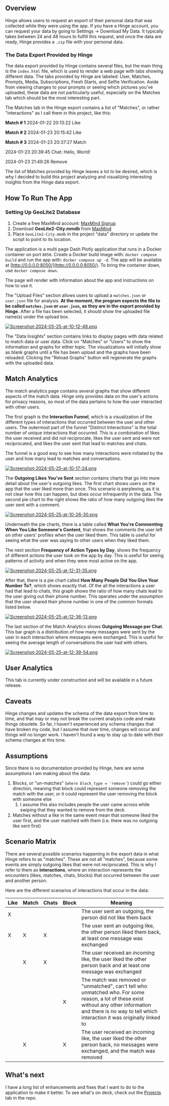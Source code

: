 ## Overview
Hinge allows users to request an export of their personal data that was collected while they were using the app. If you have a Hinge account, you can request your data by going to Settings -> Download My Data. It typically takes between 24 and 48 hours to fulfill this request, and once the data are ready, Hinge provides a `.zip` file with your personal data.

### The Data Export Provided by Hinge
The data export provided by Hinge contains several files, but the main thing is the `index.html` file, which is used to render a web page with tabs showing different data. The tabs provided by Hinge are labeled: User, Matches, Prompts, Media, Subscriptions, Fresh Starts, and Selfie Verification. Aside from viewing changes to your prompts or seeing which pictures you've uploaded, these data are not particularly useful, especially on the Matches tab which should be the most interesting part.

The Matches tab in the Hinge export contains a list of "Matches", or rather "interactions" as I call them in this project, like this:

**Match # 1**
2024-01-22 20:13:22
Like

**Match # 2**
2024-01-23 20:15:42
Like

**Match # 3**
2024-01-23 20:37:27
Match

2024-01-23 20:39:45
Chat: Hello, World!

2024-01-23 21:49:26
Remove

The list of Matches provided by Hinge leaves a lot to be desired, which is why I decided to build this project analyzing and visualizing interesting insights from the Hinge data export.

## How To Run The App

### Setting Up GeoLite2 Database
1. Create a free MaxMind account: [MaxMind Signup](https://www.maxmind.com/en/geolite2/signup)
2. Download **GeoLite2-City.mmdb** from [MaxMind](https://www.maxmind.com/en/accounts/current/downloads)
3. Place `GeoLite2-City.mmdb` in the project "data" directory or update the script to point to its location.


The application is a multi page Dash Plotly application that runs in a Docker container on port `8050`. Create a Docker build image with: `docker compose build` and run the app with: `docker compose up -d`. The app will be available at [http://0.0.0.0:8050/](http://0.0.0.0:8050/). To bring the container down, use `docker compose down`.  

The page will render with information about the app and instructions on how to use it. 

The "Upload Files" section allows users to upload a `matches.json` or `user.json` file for analysis. **At the moment, the program expects the file to be called `matches.json` or `user.json`, as they are in the export provided by Hinge.** After a file has been selected, it should show the uploaded file name(s) under the upload box.

[![Screenshot-2024-05-25-at-10-12-48.png](https://i.postimg.cc/KcV1SFcQ/Screenshot-2024-05-25-at-10-12-48.png)](https://postimg.cc/hhLDTkd7)

The "Data Insights" section contains links to display pages with data related to match data or user data. Click on "Matches" or "Users" to show the information and graphs for either topic. The visualizations will initially show as blank graphs until a file has been upload and the graphs have been reloaded. Clicking the "Reload Graphs" button will regenerate the graphs with the uploaded data.

## Match Analytics
The match analytics page contains several graphs that show different aspects of the match data. Hinge only provides data on the user's actions for privacy reasons, so most of the data pertains to how the user interacted with other users.

The first graph is the **Interaction Funnel**, which is a visualization of the different types of interactions that occurred between the user and other users. The outermost part of the funnel "Distinct Interactions" is the total number of unique interactions that occurred. This is a combination of likes the user received and did not reciprocate, likes the user sent and were not reciprocated, and likes the user sent that lead to matches and chats.

The funnel is a good way to see how many interactions were initiated by the user and how many lead to matches and conversations.

[![Screenshot-2024-05-25-at-10-17-24.png](https://i.postimg.cc/vHbZdBFr/Screenshot-2024-05-25-at-10-17-24.png)](https://postimg.cc/3WfTX3wN)

The **Outgoing Likes You've Sent** section contains charts that go into more detail about the user's outgoing likes. The first chart shows users on the app that the user liked more than once. This scenario is perplexing, as it is not clear how this can happen, but does occur infrequently in the data. The second pie chart to the right shows the ratio of how many outgoing likes the user sent with a comment.

[![Screenshot-2024-05-25-at-10-26-30.png](https://i.postimg.cc/SQwtX2N9/Screenshot-2024-05-25-at-10-26-30.png)](https://postimg.cc/XXkgmv5N)

Underneath the pie charts, there is a table called **What You're Commenting When You Like Someone's Content**, that shows the comments the user left on other users' profiles when the user liked them. This table is useful for seeing what the user was saying to other users when they liked them.

The next section **Frequency of Action Types by Day**, shows the frequency of different actions the user took on the app by day. This is useful for seeing patterns of activity and when they were most active on the app.

[![Screenshot-2024-05-25-at-12-31-35.png](https://i.postimg.cc/nLfN53P0/Screenshot-2024-05-25-at-12-31-35.png)](https://postimg.cc/JsKTH5mk)

After that, there is a pie chart called **How Many People Did You Give Your Number To?**, which shows exactly that. Of the all the interactions a user had that lead to chats, this graph shows the ratio of how many chats lead to the user giving out their phone number. This operates under the assumption that the user shared their phone number in one of the common formats listed below.

[![Screenshot-2024-05-25-at-12-36-13.png](https://i.postimg.cc/MpqFmnMF/Screenshot-2024-05-25-at-12-36-13.png)](https://postimg.cc/gntsYkKV)

The last section of the Match Analytics shows **Outgoing Message per Chat**. This bar graph is a distribution of how many messages were sent by the user in each interaction where messages were exchanged. This is useful for seeing the average length of conversations the user had with others.

[![Screenshot-2024-05-25-at-12-39-54.png](https://i.postimg.cc/J7jxY1LV/Screenshot-2024-05-25-at-12-39-54.png)](https://postimg.cc/hhPVfRvp)

## User Analytics
This tab is currently under construction and will be available in a future release.

## Caveats
Hinge changes and updates the schema of the data export from time to time, and that may or may not break the current analysis code and make things obsolete. So far, I haven't experienced any schema changes that have broken my code, but I assume that over time, changes will occur and things will no longer work. I haven't found a way to stay up to date with their schema changes at this time.

## Assumptions
Since there is no documentation provided by Hinge, here are some assumptions I am making about the data:
1. Blocks, or "un-matches" (`where block_type = 'remove'`) could go either direction, meaning that block could represent someone removing the match with the user, or it could represent the user removing the block with someone else
	1. I assume this also includes people the user came across while swiping that they wanted to remove from the deck
2. Matches without a like in the same event mean that someone liked the user first, and the user matched with them (i.e. there was no outgoing like sent first)

## Scenario Matrix
There are several possible scenarios happening in the export data in what Hinge refers to as "matches". These are not all "matches", because some events are simply outgoing likes that were not reciprocated. This is why I refer to them as **interactions**, where an interaction represents the encounters (likes, matches, chats, blocks) that occurred between the user and another person. 

Here are the different scenarios of interactions that occur in the data: 

| Like | Match | Chats | Block | Meaning                                                                                                                                                                                                           |
| ---- | ---- | ---- | ---- |-------------------------------------------------------------------------------------------------------------------------------------------------------------------------------------------------------------------|
| X |  |  |  | The user sent an outgoing, the person did not like them back                                                                                                                                                      |
| X | X | X |  | The user sent an outgoing like, the other person liked them back, at least one message was exchanged                                                                                                              |
|  | X | X |  | The user received an incoming like, the user liked the other person back and at least one message was exchanged                                                                                                   |
|  |  |  | X | The match was removed or "unmatched", can't tell who unmatched who. For some reason, a lot of these exist without any other information and there is no way to tell which interaction it was originally linked to |
|  | X |  | X | The user received an incoming like, the user liked the other person back, no messages were exchanged, and the match was removed                                                                                   |

## What's next
I have a long list of enhancements and fixes that I want to do to the application to make it better. To see what's on deck, check out the [Projects](https://github.com/users/smpotts/projects/2) tab in the repo. 